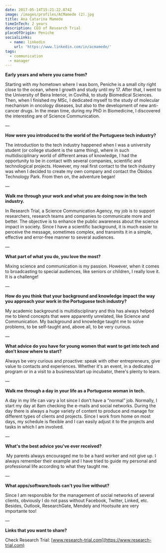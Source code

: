 ```yaml
---
date: 2017-05-14T15:21:22.874Z
image: /images/profiles/ACMamede (2).jpg
title: Ana Catarina Mamede
timeInTech: 2 years
description: CEO of Research Trial
placeOfOrigin: Peniche
socialLinks:
  - name: linkedin
    url: 'https://www.linkedin.com/in/acmamede/'
tags:
  - communication
  - manager
---
```

**Early years and where you
came from?**

Starting with my hometown where I was born, Peniche is a small city right close to the ocean, where I growth and study until my 17. After that, I went to the University of Beira Interior, in Covilhã, to study Biomedical Sciences. Then, when I finished my MSc, I dedicated myself to the study of molecular mechanism in oncology diseases, but also to the development of new anti-cancer drugs. In the mean time, during my PhD in Biomedicine, I discovered the interesting are of Science Communication.

—

**How were you introduced
to the world of the Portuguese tech industry?**

The introduction to the tech industry happened when I was a university student (or college student is the same thing), where in such multidisciplinary world of different areas of knowledge, I had the opportunity to be in contact with several companies, scientific and technological projects. However, my real first contact to the tech industry was when I decided to create my own company and contact the Óbidos Technology Park. From then on, the adventure began!

— 

**Walk me through your work
and what you are doing now in the tech industry.**

In Research Trial, a Science Communication Agency, my job is to support researchers, research teams and companies to communicate more and better. The objective is to enhance the public awareness about the science impact in society. Since I have a scientific background, it is much easier to perceive the message, sometimes complex, and transmits it in a simple, effective and error-free manner to several audiences.

—

**What part of what you do,
you love the most?**

Mixing science and communication is my passion. However, when it comes to broadcasting to special audiences, like seniors or children, I really love it. It is a challenge!

— 

**How do you think that your
background and knowledge impact the way you approach your work in the
Portuguese tech industry?**

My academic background is multidisciplinary and this has always helped me to blend concepts that were apparently unrelated, like Science and Communication. My background and knowledge taught me to solve problems, to be self-taught and, above all, to be very curious.

—

**What advice do you have
for young women that want to get into tech and don’t know where to start?**

Always be very curious and proactive: speak with other entrepreneurs, give value to contacts and experiences. Whether it's an event, in a dedicated program or in a visit to a business/start up incubator, there's plenty to learn.

— 

**Walk me through a day in
your life as a Portuguese woman in tech.**

A day in my life can vary a lot since I don’t have a “normal” job. Normally, I start my day at 8am checking the e-mails and social networks. During the day there is always a huge variety of content to produce and manage for different types of clients and projects. Since I work from home on most days, my schedule is flexible and I can easily adjust it to the projects and tasks in which I am involved.

—

**What's the best advice
you've ever received?**

 My parents always encouraged me to be a hard worker and not give up. I always remember their example and I have tried to guide my personal and professional life according to what they taught me.

—

**What apps/software/tools
can't you live without?**

Since I am responsible for the management of social networks of several clients, obviously I do not pass without Facebook, Twitter, Linked, etc. Besides, Outlook, ResearchGate, Mendely and Hootsuite are very importante too!

—

**Links that you want to share?**

Check Research Trial: [www.research-trial.com](https://www.research-trial.com)

